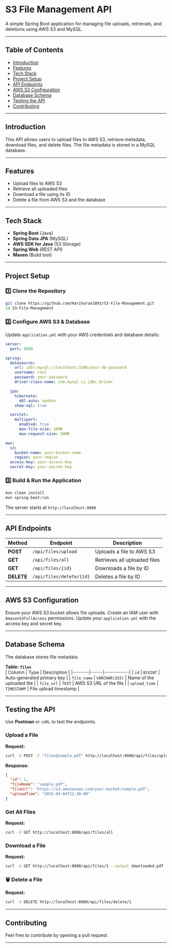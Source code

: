 # S3 File Management API

A simple Spring Boot application for managing file uploads, retrievals, and deletions using AWS S3 and MySQL.

---

## Table of Contents
- [Introduction](#introduction)
- [Features](#features)
- [Tech Stack](#tech-stack)
- [Project Setup](#project-setup)
- [API Endpoints](#api-endpoints)
- [AWS S3 Configuration](#aws-s3-configuration)
- [Database Schema](#database-schema)
- [Testing the API](#testing-the-api)
- [Contributing](#contributing)

---

## Introduction
This API allows users to upload files to AWS S3, retrieve metadata, download files, and delete files. The file metadata is stored in a MySQL database.

---

## Features
- Upload files to AWS S3  
- Retrieve all uploaded files  
- Download a file using its ID  
- Delete a file from AWS S3 and the database  

---

## Tech Stack
- **Spring Boot** (Java)  
- **Spring Data JPA** (MySQL)  
- **AWS SDK for Java** (S3 Storage)  
- **Spring Web** (REST API)  
- **Maven** (Build tool)  

---

## Project Setup

### **1️⃣ Clone the Repository**
```sh
git clone https://github.com/Hariharan1893/S3-File-Management.git
cd S3-File-Management
```

### **2️⃣ Configure AWS S3 & Database**
Update `application.yml` with your AWS credentials and database details:

```yaml
server:
  port: 8080

spring:
  datasource:
    url: jdbc:mysql://localhost:3306/your-db-password
    username: root
    password: your-password
    driver-class-name: com.mysql.cj.jdbc.Driver

  jpa:
    hibernate:
      ddl-auto: update
    show-sql: true

  servlet:
    multipart:
      enabled: true
      max-file-size: 10MB
      max-request-size: 50MB

aws:
  s3:
    bucket-name: your-bucket-name
    region: your-region
  access-key: your-access-key
  secret-key: your-secret-key
```

### **3️⃣ Build & Run the Application**
```sh
mvn clean install
mvn spring-boot:run
```
The server starts at `http://localhost:8080`

---

## API Endpoints

| Method | Endpoint | Description |
|--------|----------|------------|
| **POST** | `/api/files/upload` | Uploads a file to AWS S3 |
| **GET** | `/api/files/all` | Retrieves all uploaded files |
| **GET** | `/api/files/{id}` | Downloads a file by ID |
| **DELETE** | `/api/files/delete/{id}` | Deletes a file by ID |

---

## AWS S3 Configuration
Ensure your AWS S3 bucket allows file uploads. Create an IAM user with `AmazonS3FullAccess` permissions. Update your `application.yml` with the access key and secret key.

---

## Database Schema
The database stores file metadata.

**Table: `files`**  
| Column | Type | Description |
|--------|------|------------|
| `id` | `BIGINT` | Auto-generated primary key |
| `file_name` | `VARCHAR(255)` | Name of the uploaded file |
| `file_url` | `TEXT` | AWS S3 URL of the file |
| `upload_time` | `TIMESTAMP` | File upload timestamp |

---

## Testing the API
Use **Postman** or `cURL` to test the endpoints.

### **Upload a File**
**Request:**  
```sh
curl -X POST -F "file=@sample.pdf" http://localhost:8080/api/files/upload
```
**Response:**  
```json
{
  "id": 1,
  "fileName": "sample.pdf",
  "fileUrl": "https://s3.amazonaws.com/your-bucket/sample.pdf",
  "uploadTime": "2025-04-04T12:30:00"
}
```

### **Get All Files**
**Request:**  
```sh
curl -X GET http://localhost:8080/api/files/all
```

### **Download a File**
**Request:**  
```sh
curl -X GET http://localhost:8080/api/files/1 --output downloaded.pdf
```

### **🗑 Delete a File**
**Request:**  
```sh
curl -X DELETE http://localhost:8080/api/files/delete/1
```

---

## Contributing
Feel free to contribute by opening a pull request.

---
